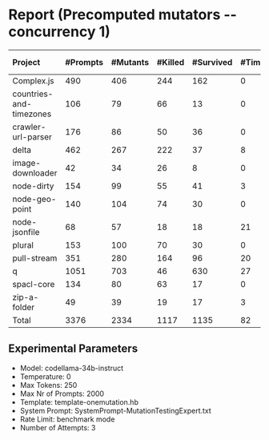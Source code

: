 # Report (Precomputed mutators --concurrency 1)
| Project | #Prompts | #Mutants | #Killed | #Survived | #Timeout | MutationScore | LLMorpheus Time | Stryker Time | #Prompt Tokens | #Completion Tokens | #Total Tokens  |
|:--------|:---------|:---------|:--------|:----------|----------|---------------|-----------------|--------------|----------------|--------------------|----------------|
| Complex.js | 490 | 406 | 244 | 162 | 0 | 60.1 | 2757 | 215 | 927818 | 39486 | 967304 |
| countries-and-timezones | 106 | 79 | 66 | 13 | 0 | 83.54 | 1091.07 | 116.98 | 97242 | 8527 | 105769 |
| crawler-url-parser | 176 | 86 | 50 | 36 | 0 | 58.14 | 1636.38 | 300.85 | 371967 | 15532 | 387499 |
| delta | 462 | 267 | 222 | 37 | 8 | 86.14 | 2681 | 1235.39 | 852830 | 37383 | 890213 |
| image-downloader | 42 | 34 | 26 | 8 | 0 | 76.47 | 460.67 | 139.42 | 21253 | 3476 | 24729 |
| node-dirty | 154 | 99 | 55 | 41 | 3 | 58.59 | 1526.36 | 75.52 | 233774 | 12907 | 246681 |
| node-geo-point | 140 | 104 | 74 | 30 | 0 | 71.15 | 1411.28 | 327.69 | 304993 | 11211 | 316204 |
| node-jsonfile | 68 | 57 | 18 | 18 | 21 | 68.42 | 730.85 | 184.62 | 52008 | 5779 | 57787 |
| plural | 153 | 100 | 70 | 30 | 0 | 70 | 1521.3 | 53.73 | 253209 | 13418 | 266627 |
| pull-stream | 351 | 280 | 164 | 96 | 20 | 65.71 | 2397.86 | 497.98 | 179699 | 30310 | 210009 |
| q | 1051 | 703 | 46 | 630 | 27 | 10.38 | 4204.99 | 4839.22 | 2042524 | 82262 | 2124786 |
| spacl-core | 134 | 80 | 63 | 17 | 0 | 78.75 | 1351.25 | 273.58 | 151851 | 10809 | 162660 |
| zip-a-folder | 49 | 39 | 19 | 17 | 3 | 56.41 | 500.62 | 219.57 | 78488 | 4403 | 82891 |
| Total | 3376 | 2334 | 1117 | 1135 | 82 | - | 22270.63 | 8479.55 | 5567656 | 275503 | 5843159 |
## Experimental Parameters
  - Model: codellama-34b-instruct
  - Temperature: 0
  - Max Tokens: 250
  - Max Nr of Prompts: 2000
  - Template: template-onemutation.hb
  - System Prompt: SystemPrompt-MutationTestingExpert.txt
  - Rate Limit: benchmark mode
  - Number of Attempts: 3


